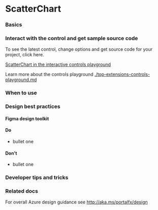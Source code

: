 ﻿# ScatterChart

 
<a name="basics"></a>
### Basics


<!-- TODO get an IMAGE to embed here -->

<a name="interact-with-the-control-and-get-sample-source-code"></a>
### Interact with the control and get sample source code
To see the latest control, change options and get source code for your project, click here.

<a href="https://ms.portal.azure.com/?Microsoft_Azure_Playground=true#blade/Microsoft_Azure_Playground/ControlsIndexBlade/ScatterChartPlayground" target="_blank">ScatterChart in the interactive controls playground</a>

Learn more about the controls playground [./top-extensions-controls-playground.md](./top-extensions-controls-playground.md)


<!-- TODO get an SAMPLE CODE to embed here -->

 
<a name="when-to-use"></a>
### When to use


 
<a name="design-best-practices"></a>
### Design best practices

<a name="design-best-practices-figma-design-toolkit"></a>
#### Figma design toolkit

<a name="design-best-practices-do"></a>
#### Do

* bullet one


<a name="design-best-practices-don-t"></a>
#### Don&#39;t

* bullet one



 
<a name="developer-tips-and-tricks"></a>
### Developer tips and tricks



 
<a name="related-docs"></a>
### Related docs

For overall Azure design guidance see http://aka.ms/portalfx/design


